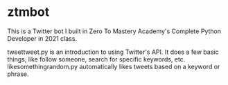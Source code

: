 # ztmbot
This is a Twitter bot I built in Zero To Mastery Academy's Complete Python Developer in 2021 class.

tweettweet.py is an introduction to using Twitter's API. It does a few basic things, like follow someone, search for specific keywords, etc.
likesomethingrandom.py automatically likes tweets based on a keyword or phrase.
